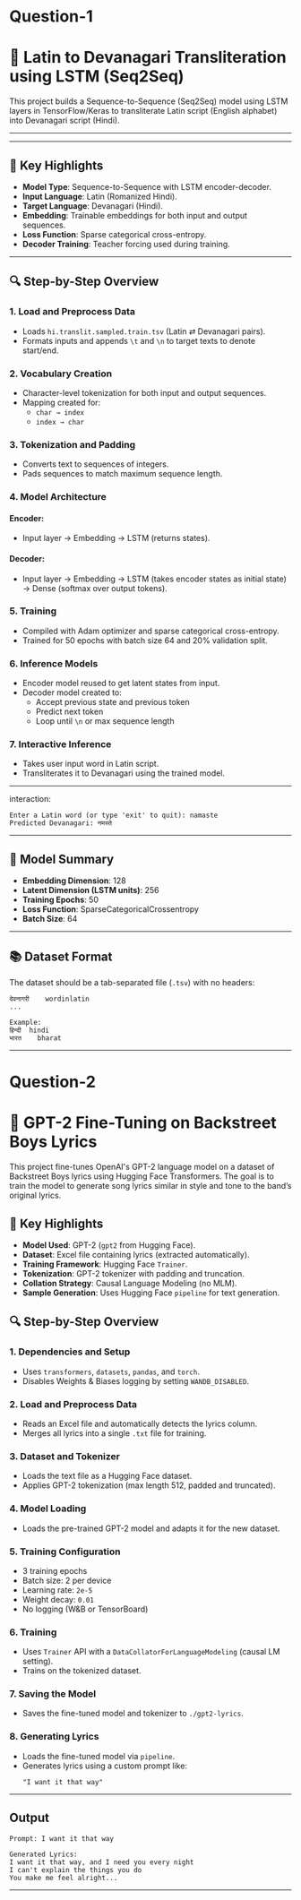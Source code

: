 # Question-1
# 📝 Latin to Devanagari Transliteration using LSTM (Seq2Seq)

This project builds a Sequence-to-Sequence (Seq2Seq) model using LSTM layers in TensorFlow/Keras to transliterate Latin script (English alphabet) into Devanagari script (Hindi).

---

---

## 📌 Key Highlights

- **Model Type**: Sequence-to-Sequence with LSTM encoder-decoder.
- **Input Language**: Latin (Romanized Hindi).
- **Target Language**: Devanagari (Hindi).
- **Embedding**: Trainable embeddings for both input and output sequences.
- **Loss Function**: Sparse categorical cross-entropy.
- **Decoder Training**: Teacher forcing used during training.

---

## 🔍 Step-by-Step Overview

### 1. **Load and Preprocess Data**
- Loads `hi.translit.sampled.train.tsv` (Latin ⇄ Devanagari pairs).
- Formats inputs and appends `\t` and `\n` to target texts to denote start/end.

### 2. **Vocabulary Creation**
- Character-level tokenization for both input and output sequences.
- Mapping created for:
  - `char → index`
  - `index → char`

### 3. **Tokenization and Padding**
- Converts text to sequences of integers.
- Pads sequences to match maximum sequence length.

### 4. **Model Architecture**

#### Encoder:
- Input layer → Embedding → LSTM (returns states).

#### Decoder:
- Input layer → Embedding → LSTM (takes encoder states as initial state) → Dense (softmax over output tokens).

### 5. **Training**
- Compiled with Adam optimizer and sparse categorical cross-entropy.
- Trained for 50 epochs with batch size 64 and 20% validation split.

### 6. **Inference Models**
- Encoder model reused to get latent states from input.
- Decoder model created to:
  - Accept previous state and previous token
  - Predict next token
  - Loop until `\n` or max sequence length

### 7. **Interactive Inference**
- Takes user input word in Latin script.
- Transliterates it to Devanagari using the trained model.

---



interaction:
```
Enter a Latin word (or type 'exit' to quit): namaste
Predicted Devanagari: नमस्ते
```

---

## 🧠 Model Summary

- **Embedding Dimension**: 128  
- **Latent Dimension (LSTM units)**: 256  
- **Training Epochs**: 50  
- **Loss Function**: SparseCategoricalCrossentropy  
- **Batch Size**: 64  

---

## 📚 Dataset Format

The dataset should be a tab-separated file (`.tsv`) with no headers:

```
देवनागरी	wordinlatin
...

Example:
हिन्दी	hindi
भारत	bharat
```

---




# Question-2
# 🎵 GPT-2 Fine-Tuning on Backstreet Boys Lyrics

This project fine-tunes OpenAI's GPT-2 language model on a dataset of Backstreet Boys lyrics using Hugging Face Transformers. The goal is to train the model to generate song lyrics similar in style and tone to the band’s original lyrics.


## 📌 Key Highlights

- **Model Used**: GPT-2 (`gpt2` from Hugging Face).
- **Dataset**: Excel file containing lyrics (extracted automatically).
- **Training Framework**: Hugging Face `Trainer`.
- **Tokenization**: GPT-2 tokenizer with padding and truncation.
- **Collation Strategy**: Causal Language Modeling (no MLM).
- **Sample Generation**: Uses Hugging Face `pipeline` for text generation.


## 🔍 Step-by-Step Overview

### 1. **Dependencies and Setup**
- Uses `transformers`, `datasets`, `pandas`, and `torch`.
- Disables Weights & Biases logging by setting `WANDB_DISABLED`.

### 2. **Load and Preprocess Data**
- Reads an Excel file and automatically detects the lyrics column.
- Merges all lyrics into a single `.txt` file for training.

### 3. **Dataset and Tokenizer**
- Loads the text file as a Hugging Face dataset.
- Applies GPT-2 tokenization (max length 512, padded and truncated).

### 4. **Model Loading**
- Loads the pre-trained GPT-2 model and adapts it for the new dataset.

### 5. **Training Configuration**
- 3 training epochs  
- Batch size: 2 per device  
- Learning rate: `2e-5`  
- Weight decay: `0.01`  
- No logging (W&B or TensorBoard)

### 6. **Training**
- Uses `Trainer` API with a `DataCollatorForLanguageModeling` (causal LM setting).
- Trains on the tokenized dataset.

### 7. **Saving the Model**
- Saves the fine-tuned model and tokenizer to `./gpt2-lyrics`.

### 8. **Generating Lyrics**
- Loads the fine-tuned model via `pipeline`.
- Generates lyrics using a custom prompt like:
  ```
  "I want it that way"
  ```

---


##  Output

```
Prompt: I want it that way

Generated Lyrics:
I want it that way, and I need you every night
I can't explain the things you do
You make me feel alright...
```

---
